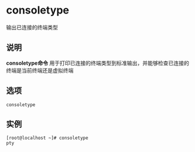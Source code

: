 consoletype
===

输出已连接的终端类型

## 说明

**consoletype命令** 用于打印已连接的终端类型到标准输出，并能够检查已连接的终端是当前终端还是虚拟终端

## 选项

```
consoletype
```

## 实例

```
[root@localhost ~]# consoletype
pty
```


